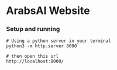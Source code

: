 # ArabsAI Website


### Setup and running
```shell
# Using a python server in your terminal
python3 -m http.server 8000

# then open this url
http://localhost:8000/
```

